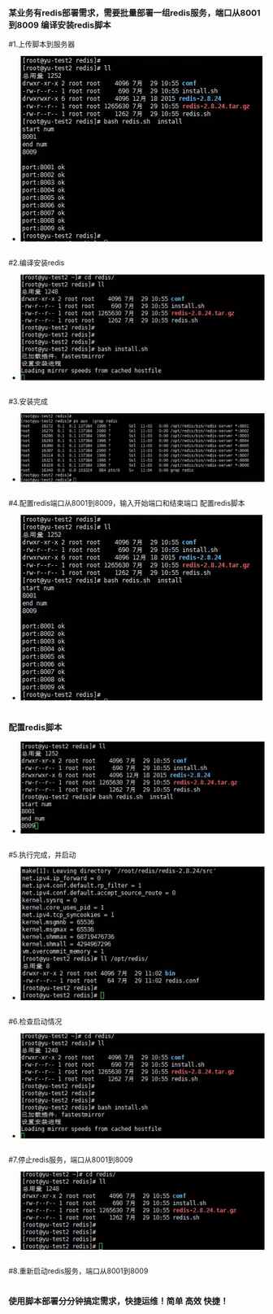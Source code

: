 ### 某业务有redis部署需求，需要批量部署一组redis服务，端口从8001到8009 编译安装redis脚本

#1.上传脚本到服务器
- ![image](https://raw.githubusercontent.com/exitmsconfig/yun/master/redis/img/redis4.jpg)
```
```
#2.编译安装redis
- ![image](https://raw.githubusercontent.com/exitmsconfig/yun/master/redis/img/redis7.jpg)
```
```
#3.安装完成
- ![image](https://raw.githubusercontent.com/exitmsconfig/yun/master/redis/img/redis3.jpg)
```
```
#4.配置redis端口从8001到8009，输入开始端口和结束端口 配置redis脚本
- ![image](https://raw.githubusercontent.com/exitmsconfig/yun/master/redis/img/redis4.jpg)
```
```
### 配置redis脚本
- ![image](https://raw.githubusercontent.com/exitmsconfig/yun/master/redis/img/redis5.jpg)
```
```
#5.执行完成，并启动
- ![image](https://raw.githubusercontent.com/exitmsconfig/yun/master/redis/img/redis6.jpg)
```
```
#6.检查启动情况
- ![image](https://raw.githubusercontent.com/exitmsconfig/yun/master/redis/img/redis7.jpg)
```
```
#7.停止redis服务，端口从8001到8009
- ![image](https://raw.githubusercontent.com/exitmsconfig/yun/master/redis/img/redis8.jpg)
```
```
#8.重新启动redis服务，端口从8001到8009
```
```
### 使用脚本部署分分钟搞定需求，快捷运维！简单 高效 快捷！

